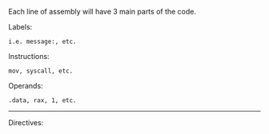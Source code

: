 
Each line of assembly will have 3 main parts of the code. 

Labels: 

	i.e. message:, etc. 

Instructions: 

	mov, syscall, etc. 

Operands: 

	.data, rax, 1, etc. 

-----------------------------------------

Directives: 

